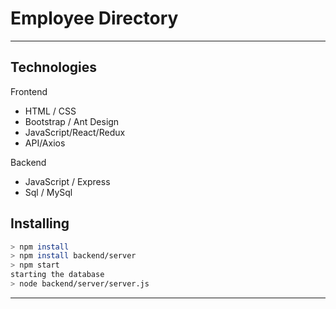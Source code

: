 # Employee Directory

---

## Technologies

Frontend
- HTML / CSS
- Bootstrap / Ant Design
- JavaScript/React/Redux
- API/Axios

Backend
- JavaScript / Express
- Sql / MySql

## Installing
```sh
> npm install
> npm install backend/server
> npm start
starting the database
> node backend/server/server.js
```

---


